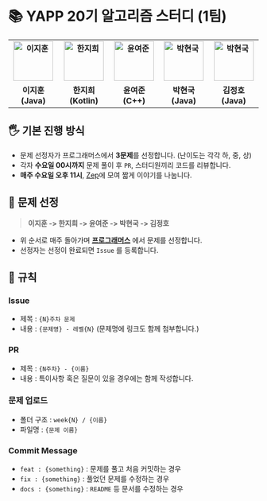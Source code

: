 # :books: YAPP 20기 알고리즘 스터디 (1팀)

<div align="center">
  <table style="font-weight : bold">
      <tr>
          <td align="center">
              <a href="https://github.com/znftm97">                 
                  <img alt="이지훈" src="https://avatars.githubusercontent.com/znftm97" width="80" />            
              </a>
          </td>
          <td align="center">
              <a href="https://github.com/jihee-dev">                 
                  <img alt="한지희" src="https://avatars.githubusercontent.com/jihee-dev" width="80" />            
              </a>
          </td>
          <td align="center">
              <a href="https://github.com/yjyoon-dev">                 
                  <img alt="윤여준" src="https://avatars.githubusercontent.com/yjyoon-dev" width="80" />            
              </a>
          </td>
          <td align="center">
              <a href="https://github.com/NaLDo627">                 
                  <img alt="박현국" src="https://avatars.githubusercontent.com/NaLDo627" width="80" />            
              </a>
          </td>
          <td align="center">
              <a href="https://github.com/hoyahozz">                 
                  <img alt="박현국" src="https://avatars.githubusercontent.com/hoyahozz" width="80" />            
              </a>
          </td>
      </tr>
      <tr>
          <td align="center">이지훈(Java)</td>
          <td align="center">한지희(Kotlin)</td>
          <td align="center">윤여준(C++)</td>
          <td align="center">박현국(Java)</td>
          <td align="center">김정호(Java)</td>
      </tr>
  </table>
</div>

## 🖐 기본 진행 방식
- 문제 선정자가 프로그래머스에서 **3문제**를 선정합니다. (난이도는 각각 하, 중, 상)
- 각자 **수요일 00시까지** 문제 풀이 후 `PR`, 스터디원끼리 코드를 리뷰합니다.
- **매주 수요일 오후 11시**, [Zep](https://zep.us/play/DElvly)에 모여 짧게 이야기를 나눕니다.

## 🤔 문제 선정
> **이지훈 -> 한지희 -> 윤여준 -> 박현국 -> 김정호**
- 위 순서로 매주 돌아가며 **[프로그래머스](https://programmers.co.kr/learn/challenges)** 에서 문제를 선정합니다.
- 선정자는 선정이 완료되면 `Issue` 를 등록합니다.

## 📕 규칙

### Issue
- 제목 : `{N}주차 문제`
- 내용 : `{문제명} - 레벨{N}` (문제명에 링크도 함께 첨부합니다.)

### PR
- 제목 : `{N주차} - {이름}`
- 내용 : 특이사항 혹은 질문이 있을 경우에는 함께 작성합니다.

### 문제 업로드
- 폴더 구조 : `week{N} / {이름}`
- 파일명 : `{문제 이름}`

### Commit Message
- `feat : {something}` : 문제를 풀고 처음 커밋하는 경우
- `fix : {something}` : 풀었던 문제를 수정하는 경우
- `docs : {something}` : `README` 등 문서를 수정하는 경우
